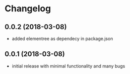 # Changelog

## 0.0.2 (2018-03-08)
- added elementree as dependecy in package.json

## 0.0.1 (2018-03-08)
- initial release with minimal functionality and many bugs
